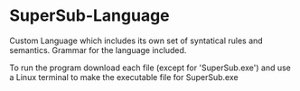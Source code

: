 # SuperSub-Language

Custom Language which includes its own set of syntatical rules and semantics. Grammar for the language included. 

To run the program download each file (except for 'SuperSub.exe') and use a Linux terminal to make the executable file for SuperSub.exe
